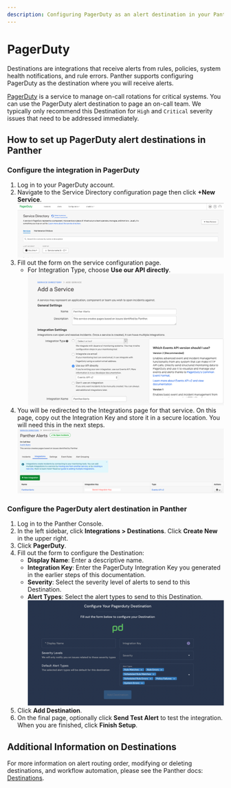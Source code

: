 ```yaml
---
description: Configuring PagerDuty as an alert destination in your Panther Console
---
```


# PagerDuty

Destinations are integrations that receive alerts from rules, policies, system health notifications, and rule errors. Panther supports configuring PagerDuty as the destination where you will receive alerts.

[PagerDuty](https://www.pagerduty.com/) is a service to manage on-call rotations for critical systems. You can use the PagerDuty alert destination to page an on-call team. We typically only recommend this Destination for `High` and `Critical` severity issues that need to be addressed immediately.

## How to set up PagerDuty alert destinations in Panther

### Configure the integration in PagerDuty

1. Log in to your PagerDuty account.
2. Navigate to the Service Directory configuration page then click **+New Service**.\
   ![](<../../../.gitbook/assets/pagerduty1 (6) (1) (1) (11) (1) (1) (1) (13).png>)
3. Fill out the form on the service configuration page.
   * For Integration Type, choose **Use our API directly**.\
     ![](<../../../.gitbook/assets/pagerduty2 (7) (1) (1) (11) (1) (1) (1) (13).png>)
4. You will be redirected to the Integrations page for that service. On this page, copy out the Integration Key and store it in a secure location. You will need this in the next steps.\
   ![](<../../../.gitbook/assets/pagerduty3 (8) (1) (1) (11) (1) (1) (1) (13).png>)

### Configure the PagerDuty alert destination in Panther

1. Log in to the Panther Console.
2. In the left sidebar, click **Integrations > Destinations**. Click **Create New** in the upper right.
3. Click **PagerDuty**.
4. Fill out the form to configure the Destination:
   * **Display Name**: Enter a descriptive name.
   * **Integration Key**: Enter the PagerDuty Integration Key you generated in the earlier steps of this documentation.
   * **Severity**: Select the severity level of alerts to send to this Destination.
   * **Alert Types**: Select the alert types to send to this Destination.\
     ![](../.gitbook/assets/pagerduty-panther.png)
5. Click **Add Destination**.
6. On the final page, optionally click **Send Test Alert** to test the integration. When you are finished, click **Finish Setup**.

## Additional Information on Destinations

For more information on alert routing order, modifying or deleting destinations, and workflow automation, please see the Panther docs: [Destinations](https://docs.panther.com/destinations).

